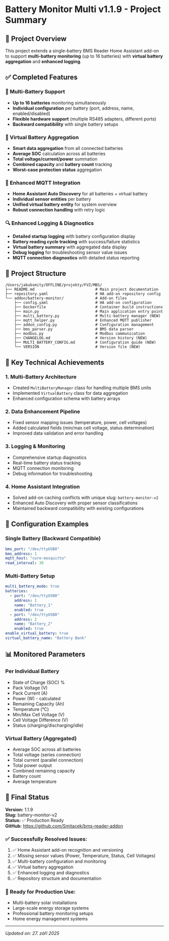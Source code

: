 # Battery Monitor Multi v1.1.9 - Project Summary

## 🎯 Project Overview
This project extends a single-battery BMS Reader Home Assistant add-on to support **multi-battery monitoring** (up to 16 batteries) with **virtual battery aggregation** and **enhanced logging**.

## ✅ Completed Features

### 🔋 Multi-Battery Support
- **Up to 16 batteries** monitoring simultaneously
- **Individual configuration** per battery (port, address, name, enabled/disabled)
- **Flexible hardware support** (multiple RS485 adapters, different ports)
- **Backward compatibility** with single battery setups

### 🏦 Virtual Battery Aggregation
- **Smart data aggregation** from all connected batteries
- **Average SOC** calculation across all batteries
- **Total voltage/current/power** summation
- **Combined capacity** and **battery count** tracking
- **Worst-case protection status** aggregation

### 📡 Enhanced MQTT Integration
- **Home Assistant Auto Discovery** for all batteries + virtual battery
- **Individual sensor entities** per battery
- **Unified virtual battery entity** for system overview
- **Robust connection handling** with retry logic

### 🔍 Enhanced Logging & Diagnostics
- **Detailed startup logging** with battery configuration display
- **Battery reading cycle tracking** with success/failure statistics
- **Virtual battery summary** with aggregated data display
- **Debug logging** for troubleshooting sensor value issues
- **MQTT connection diagnostics** with detailed status reporting

## 📁 Project Structure

```
/Users/jakubsmity/OFFLINE/projekty/FVZ/MBS/
├── README.md                           # Main project documentation
├── repository.yaml                     # HA add-on repository config
└── addon/battery-monitor/              # Add-on files
    ├── config.yaml                     # HA add-on configuration
    ├── Dockerfile                      # Container build instructions
    ├── main.py                         # Main application entry point
    ├── multi_battery.py                # Multi-battery manager (NEW)
    ├── mqtt_helper.py                  # Enhanced MQTT publisher
    ├── addon_config.py                 # Configuration management
    ├── bms_parser.py                   # BMS data parser
    ├── modbus.py                       # Modbus communication
    ├── CHANGELOG.md                    # Version history (NEW)
    ├── MULTI_BATTERY_CONFIG.md         # Configuration guide (NEW)
    └── VERSION                         # Version file (NEW)
```

## 🚀 Key Technical Achievements

### 1. **Multi-Battery Architecture**
- Created `MultiBatteryManager` class for handling multiple BMS units
- Implemented `VirtualBattery` class for data aggregation
- Enhanced configuration schema with battery arrays

### 2. **Data Enhancement Pipeline**
- Fixed sensor mapping issues (temperature, power, cell voltages)
- Added calculated fields (min/max cell voltage, status determination)
- Improved data validation and error handling

### 3. **Logging & Monitoring**
- Comprehensive startup diagnostics
- Real-time battery status tracking
- MQTT connection monitoring
- Debug information for troubleshooting

### 4. **Home Assistant Integration**
- Solved add-on caching conflicts with unique slug: `battery-monitor-v2`
- Enhanced Auto Discovery with proper sensor classifications
- Maintained backward compatibility with existing configurations

## 🔧 Configuration Examples

### Single Battery (Backward Compatible)
```yaml
bms_port: "/dev/ttyUSB0"
bms_address: 1
mqtt_host: "core-mosquitto"
read_interval: 30
```

### Multi-Battery Setup
```yaml
multi_battery_mode: true
batteries:
  - port: "/dev/ttyUSB0"
    address: 1
    name: "Battery_1"
    enabled: true
  - port: "/dev/ttyUSB0"
    address: 2
    name: "Battery_2"
    enabled: true
enable_virtual_battery: true
virtual_battery_name: "Battery Bank"
```

## 📊 Monitored Parameters

### Per Individual Battery
- State of Charge (SOC) %
- Pack Voltage (V)
- Pack Current (A) 
- Power (W) - calculated
- Remaining Capacity (Ah)
- Temperature (°C)
- Min/Max Cell Voltage (V)
- Cell Voltage Difference (V)
- Status (charging/discharging/idle)

### Virtual Battery (Aggregated)
- Average SOC across all batteries
- Total voltage (series connection)
- Total current (parallel connection)
- Total power output
- Combined remaining capacity
- Battery count
- Average temperature

## 🏁 Final Status

**Version:** 1.1.9  
**Slug:** battery-monitor-v2  
**Status:** ✅ Production Ready  
**GitHub:** https://github.com/Smitacek/bms-reader-addon  

### ✅ Successfully Resolved Issues:
1. ✅ Home Assistant add-on recognition and versioning
2. ✅ Missing sensor values (Power, Temperature, Status, Cell Voltages)
3. ✅ Multi-battery configuration and monitoring
4. ✅ Virtual battery aggregation
5. ✅ Enhanced logging and diagnostics
6. ✅ Repository structure and documentation

### 🎯 Ready for Production Use:
- Multi-battery solar installations
- Large-scale energy storage systems
- Professional battery monitoring setups
- Home energy management systems

---
*Updated on: 27. září 2025*

